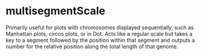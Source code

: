 # multisegmentScale
Primarily useful for plots with chromosomes displayed sequentially, such as Manhattan plots, circos plots, or in Dot. Acts like a regular scale but takes a key to a segment followed by the position within that segment and outputs a number for the relative position along the total length of that genome.
